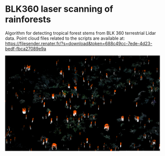 # BLK360 laser scanning of rainforests
Algorithm for detecting tropical forest stems from BLK 360 terrestrial Lidar data. Point cloud files related to the scripts are available at:  
https://filesender.renater.fr/?s=download&token=688c49cc-7ede-4d23-bedf-fbca27089e9a

![Stem detection from different height bins](images/stem_detection2.png)
